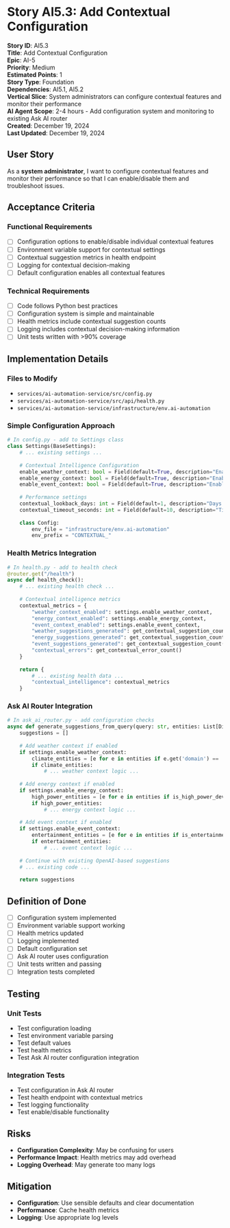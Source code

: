 # Story AI5.3: Add Contextual Configuration

**Story ID**: AI5.3  
**Title**: Add Contextual Configuration  
**Epic**: AI-5  
**Priority**: Medium  
**Estimated Points**: 1  
**Story Type**: Foundation  
**Dependencies**: AI5.1, AI5.2  
**Vertical Slice**: System administrators can configure contextual features and monitor their performance  
**AI Agent Scope**: 2-4 hours - Add configuration system and monitoring to existing Ask AI router  
**Created**: December 19, 2024  
**Last Updated**: December 19, 2024  

## User Story

As a **system administrator**, I want to configure contextual features and monitor their performance so that I can enable/disable them and troubleshoot issues.

## Acceptance Criteria

### Functional Requirements
- [ ] Configuration options to enable/disable individual contextual features
- [ ] Environment variable support for contextual settings
- [ ] Contextual suggestion metrics in health endpoint
- [ ] Logging for contextual decision-making
- [ ] Default configuration enables all contextual features

### Technical Requirements
- [ ] Code follows Python best practices
- [ ] Configuration system is simple and maintainable
- [ ] Health metrics include contextual suggestion counts
- [ ] Logging includes contextual decision-making information
- [ ] Unit tests written with >90% coverage

## Implementation Details

### Files to Modify
- `services/ai-automation-service/src/config.py`
- `services/ai-automation-service/src/api/health.py`
- `services/ai-automation-service/infrastructure/env.ai-automation`

### Simple Configuration Approach
```python
# In config.py - add to Settings class
class Settings(BaseSettings):
    # ... existing settings ...
    
    # Contextual Intelligence Configuration
    enable_weather_context: bool = Field(default=True, description="Enable weather context in Ask AI")
    enable_energy_context: bool = Field(default=True, description="Enable energy context in Ask AI")
    enable_event_context: bool = Field(default=True, description="Enable event context in Ask AI")
    
    # Performance settings
    contextual_lookback_days: int = Field(default=1, description="Days of data to analyze for contextual suggestions")
    contextual_timeout_seconds: int = Field(default=10, description="Timeout for contextual analysis")
    
    class Config:
        env_file = "infrastructure/env.ai-automation"
        env_prefix = "CONTEXTUAL_"
```

### Health Metrics Integration
```python
# In health.py - add to health check
@router.get("/health")
async def health_check():
    # ... existing health check ...
    
    # Contextual intelligence metrics
    contextual_metrics = {
        "weather_context_enabled": settings.enable_weather_context,
        "energy_context_enabled": settings.enable_energy_context,
        "event_context_enabled": settings.enable_event_context,
        "weather_suggestions_generated": get_contextual_suggestion_count("weather"),
        "energy_suggestions_generated": get_contextual_suggestion_count("energy"),
        "event_suggestions_generated": get_contextual_suggestion_count("event"),
        "contextual_errors": get_contextual_error_count()
    }
    
    return {
        # ... existing health data ...
        "contextual_intelligence": contextual_metrics
    }
```

### Ask AI Router Integration
```python
# In ask_ai_router.py - add configuration checks
async def generate_suggestions_from_query(query: str, entities: List[Dict], user_id: str):
    suggestions = []
    
    # Add weather context if enabled
    if settings.enable_weather_context:
        climate_entities = [e for e in entities if e.get('domain') == 'climate']
        if climate_entities:
            # ... weather context logic ...
    
    # Add energy context if enabled
    if settings.enable_energy_context:
        high_power_entities = [e for e in entities if is_high_power_device(e)]
        if high_power_entities:
            # ... energy context logic ...
    
    # Add event context if enabled
    if settings.enable_event_context:
        entertainment_entities = [e for e in entities if is_entertainment_device(e)]
        if entertainment_entities:
            # ... event context logic ...
    
    # Continue with existing OpenAI-based suggestions
    # ... existing code ...
    
    return suggestions
```

## Definition of Done

- [ ] Configuration system implemented
- [ ] Environment variable support working
- [ ] Health metrics updated
- [ ] Logging implemented
- [ ] Default configuration set
- [ ] Ask AI router uses configuration
- [ ] Unit tests written and passing
- [ ] Integration tests completed

## Testing

### Unit Tests
- Test configuration loading
- Test environment variable parsing
- Test default values
- Test health metrics
- Test Ask AI router configuration integration

### Integration Tests
- Test configuration in Ask AI router
- Test health endpoint with contextual metrics
- Test logging functionality
- Test enable/disable functionality

## Risks

- **Configuration Complexity**: May be confusing for users
- **Performance Impact**: Health metrics may add overhead
- **Logging Overhead**: May generate too many logs

## Mitigation

- **Configuration**: Use sensible defaults and clear documentation
- **Performance**: Cache health metrics
- **Logging**: Use appropriate log levels
